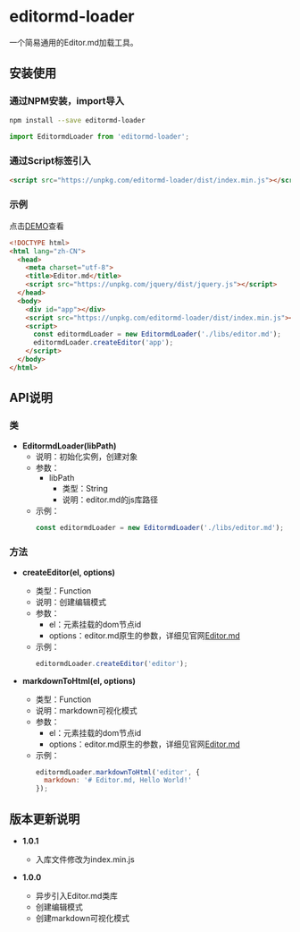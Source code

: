 # editormd-loader

一个简易通用的Editor.md加载工具。

## 安装使用

### 通过NPM安装，import导入

``` bash
npm install --save editormd-loader
```
``` javascript
import EditormdLoader from 'editormd-loader';
```

### 通过Script标签引入

``` html
<script src="https://unpkg.com/editormd-loader/dist/index.min.js"></script>
```

### 示例

点击[DEMO](https://imkch.github.io/editormd-loader/examples/index.html)查看
``` html
<!DOCTYPE html>
<html lang="zh-CN">
  <head>
    <meta charset="utf-8">
    <title>Editor.md</title>
    <script src="https://unpkg.com/jquery/dist/jquery.js"></script>
  </head>
  <body>
    <div id="app"></div>
    <script src="https://unpkg.com/editormd-loader/dist/index.min.js"></script>
    <script>
      const editormdLoader = new EditormdLoader('./libs/editor.md');
      editormdLoader.createEditor('app');
    </script>
  </body>
</html>
```

## API说明

### 类

- **EditormdLoader(libPath)**
  - 说明：初始化实例，创建对象
  - 参数：
    - libPath
      - 类型：String
      - 说明：editor.md的js库路径
  - 示例：
    ```javascript
    const editormdLoader = new EditormdLoader('./libs/editor.md');
    ```

###  方法

- **createEditor(el, options)**
  - 类型：Function
  - 说明：创建编辑模式
  - 参数：
    - el：元素挂载的dom节点id
    - options：editor.md原生的参数，详细见官网[Editor.md](https://pandao.github.io/editor.md/)
  - 示例：
    ```javascript
    editormdLoader.createEditor('editor');
    ```

- **markdownToHtml(el, options)**
  - 类型：Function
  - 说明：markdown可视化模式
  - 参数：
    - el：元素挂载的dom节点id
    - options：editor.md原生的参数，详细见官网[Editor.md](https://pandao.github.io/editor.md/)
  - 示例：
    ```javascript
    editormdLoader.markdownToHtml('editor', {
      markdown: '# Editor.md, Hello World!'
    });
    ```

## 版本更新说明

- **1.0.1**
  - 入库文件修改为index.min.js

- **1.0.0**
  - 异步引入Editor.md类库
  - 创建编辑模式
  - 创建markdown可视化模式
